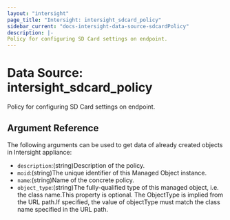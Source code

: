 ```yaml
---
layout: "intersight"
page_title: "Intersight: intersight_sdcard_policy"
sidebar_current: "docs-intersight-data-source-sdcardPolicy"
description: |-
Policy for configuring SD Card settings on endpoint.
---
```


# Data Source: intersight_sdcard_policy
Policy for configuring SD Card settings on endpoint.
## Argument Reference
The following arguments can be used to get data of already created objects in Intersight appliance:
* `description`:(string)Description of the policy.
* `moid`:(string)The unique identifier of this Managed Object instance.
* `name`:(string)Name of the concrete policy.
* `object_type`:(string)The fully-qualified type of this managed object, i.e. the class name.This property is optional. The ObjectType is implied from the URL path.If specified, the value of objectType must match the class name specified in the URL path.
